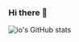 ### Hi there 👋

![io's GitHub stats](https://github-readme-stats.vercel.app/api?username=io-qar&show_icons=true&theme=dracula)
